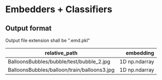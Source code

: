 # Embedders + Classifiers

## Output format

Output file extension shall be ".emd.pkl"


| relative_path                               |        embedding |
|---------------------------------------------|-----------------:|
| BalloonsBubbles/bubble/test/bubble_2.jpg    |    1D np.ndarray |
| BalloonsBubbles/balloon/train/balloons3.jpg |    1D np.ndarray |

